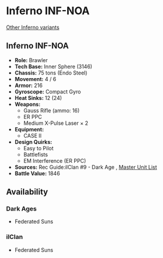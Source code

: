 # Inferno INF-NOA 

[Other Inferno variants](../inferno.md) 

## Inferno INF-NOA 

- **Role:** Brawler 
- **Tech Base:** Inner Sphere (3146) 
- **Chassis:** 75 tons (Endo Steel) 
- **Movement:** 4 / 6 
- **Armor:** 216 
- **Gyroscope:** Compact Gyro 
- **Heat Sinks:** 12 (24) 
- **Weapons:** 
  - Gauss Rifle (ammo: 16) 
  - ER PPC 
  - Medium X-Pulse Laser × 2 
- **Equipment:** 
  - CASE II 
- **Design Quirks:** 
  - Easy to Pilot 
  - Battlefists 
  - EM Interference (ER PPC) 
- **Sources:** Rec Guide:ilClan #9 - Dark Age , [Master Unit List](http://masterunitlist.info/Unit/Details/7716) 
- **Battle Value:** 1846 

## Availability 

### Dark Ages 

- Federated Suns 

### ilClan 

- Federated Suns 


